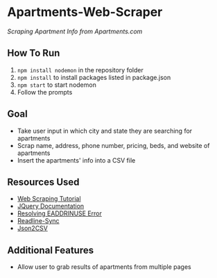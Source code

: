 # Apartments-Web-Scraper

*Scraping Apartment Info from Apartments.com*

## How To Run
1. `npm install nodemon` in the repository folder
2. `npm install` to install packages listed in package.json
3. `npm start` to start nodemon
4. Follow the prompts

## Goal
- Take user input in which city and state they are searching for apartments
- Scrap name, address, phone number, pricing, beds, and website of apartments
- Insert the apartments' info into a CSV file

## Resources Used
 - [Web Scraping Tutorial](https://youtu.be/-3lqUHeZs_0)
 - [JQuery Documentation](https://api.jquery.com/)
 - [Resolving EADDRINUSE Error](https://stackoverflow.com/questions/4075287/node-express-eaddrinuse-address-already-in-use-kill-server)
 - [Readline-Sync](https://www.npmjs.com/package/readline-sync)
 - [Json2CSV](https://www.npmjs.com/package/json2csv)

## Additional Features
- Allow user to grab results of apartments from multiple pages